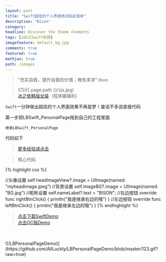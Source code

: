 ```yaml
---
layout: post
title: "Swift超炫的个人界面依旧如此简单"
description: "Bison"
category: 
headline: Discover the theme elements
tags: [iOS之Swift初探]
imagefeature: default_bg.jpg
comments: true
featured: true
mathjax: true
path: /images
---
```


>&quot;充实自我，提升自我的价值；唯有多学&quot;
><small><cite title="Plato">Bison</cite></small>

>![1]({{ page.path }}/zjs.jpg)<br>
>[冰之依韩版女装](http://allluckly.taobao.com/)（程序媛福利）

`Swift`一分钟做出超炫的个人界面效果不再是梦！废话不多说直接代码<br>

第一步把LBSwift_PersonalPage拖到自己的工程里面<br>

`继承LBSwift_PersonalPage`<br>



代码如下<br>

 > [更多经验请点击](http://allluckly.cf/) 

 
>核心代码 <br>


{% highlight css %}

//头像设置
self.headImageView?.image = UIImage(named: "myheadimage.jpeg")
//背景设置
self.imageBG?.image = UIImage(named: "BG.jpg")
//昵称设置
self.nameLabel?.text = "BISON";
//右边按钮
override func rightBtnClick() {
    println("我是继承右边的哦")
}
//左边按钮
override func leftBtnClick() {
    println("我是继承左边的哦")
}
{% endhighlight %}


> [点击下载SwiftDemo](https://github.com/AllLuckly/LBSwift_PersonalPageDemo) <br>
> [点击OC版Demo](http://allluckly.cf/1%E5%88%86%E9%92%9F%E5%81%9A%E5%87%BA%E8%B6%85%E7%82%AB%E7%9A%84%E4%B8%AA%E4%BA%BA%E7%95%8C%E9%9D%A2%E4%B8%8D%E5%86%8D%E6%98%AF%E6%A2%A6/) <br>

<br>

<br>
![(LBPersonalPageDemo)](https://github.com/AllLuckly/LBPersonalPageDemo/blob/master/123.gif?raw=true)

